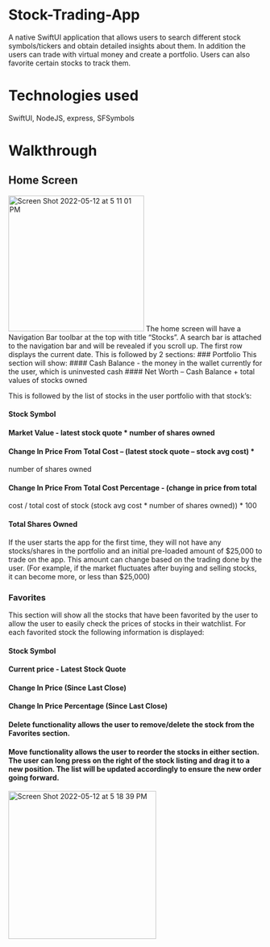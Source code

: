 # Stock-Trading-App
A native SwiftUI application that allows users to search different stock symbols/tickers and obtain detailed insights about them. In addition the users can trade with virtual money and create a portfolio. Users can also favorite certain stocks to track them.

# Technologies used
SwiftUI, NodeJS, express, SFSymbols

# Walkthrough
## Home Screen
<img width="269" alt="Screen Shot 2022-05-12 at 5 11 01 PM" src="https://user-images.githubusercontent.com/58076457/168186935-50b518e2-ceac-4b7c-9b3b-471dcc916e31.png">
The home screen will have a Navigation Bar toolbar at the top with title “Stocks”. A search bar is attached to the navigation bar and will be revealed if you scroll up. The first row displays the current date. This is followed by 2 sections:
### Portfolio
This section will show:
#### Cash Balance - the money in the wallet currently for the user, which is
uninvested cash
#### Net Worth – Cash Balance + total values of stocks owned

This is followed by the list of stocks in the user portfolio with that stock’s:
#### Stock Symbol
#### Market Value - latest stock quote * number of shares owned
#### Change In Price From Total Cost – (latest stock quote – stock avg cost) *
number of shares owned
#### Change In Price From Total Cost Percentage - (change in price from total
cost / total cost of stock (stock avg cost * number of shares owned)) *
100
#### Total Shares Owned
If the user starts the app for the first time, they will not have any stocks/shares in the portfolio and an initial pre-loaded amount of $25,000 to trade on the app. This amount can change based on the trading done by the user. (For example, if the market fluctuates after buying and selling stocks, it can become more, or less than $25,000)

### Favorites
This section will show all the stocks that have been favorited by the user to
allow the user to easily check the prices of stocks in their watchlist. For each favorited stock the following information is displayed:
#### Stock Symbol
#### Current price - Latest Stock Quote
#### Change In Price (Since Last Close)
#### Change In Price Percentage (Since Last Close)

#### Delete functionality allows the user to remove/delete the stock from the Favorites section.
#### Move functionality allows the user to reorder the stocks in either section. The user can long press on the right of the stock listing and drag it to a new position. The list will be updated accordingly to ensure the new order going forward.

<img width="293" alt="Screen Shot 2022-05-12 at 5 18 39 PM" src="https://user-images.githubusercontent.com/58076457/168187525-a70f9e05-c103-404d-aa35-896175eb5dcf.png">
